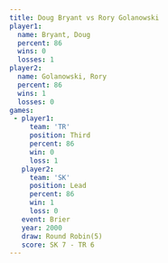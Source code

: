 ```yaml
---
title: Doug Bryant vs Rory Golanowski
player1:                
  name: Bryant, Doug    
  percent: 86           
  wins: 0               
  losses: 1             
player2:                
  name: Golanowski, Rory
  percent: 86           
  wins: 1               
  losses: 0             
games:
 - player1:         
     team: 'TR'     
     position: Third
     percent: 86    
     win: 0         
     loss: 1        
   player2:        
     team: 'SK'    
     position: Lead
     percent: 86   
     win: 1        
     loss: 0       
   event: Brier        
   year: 2000          
   draw: Round Robin(5)
   score: SK 7 - TR 6  
---
```

